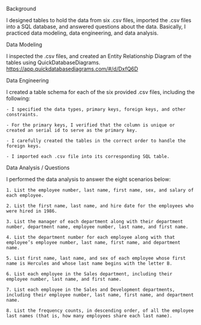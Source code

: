 Background

I designed  tables to hold the data from six .csv files, imported the .csv files into a SQL database, and answered questions about the data. Basically, I practiced data modeling, data engineering, and data analysis.

Data Modeling

I inspected the .csv files, and created an Entity Relationship Diagram of the tables using QuickDatabaseDiagrams.
https://app.quickdatabasediagrams.com/#/d/DxfQ6D

Data Engineering

I created a table schema for each of the six provided .csv files, including the following:

    - I specified the data types, primary keys, foreign keys, and other constraints.    
    
    - For the primary keys, I verified that the column is unique or created an serial id to serve as the primary key.     
    
    - I carefully created the tables in the correct order to handle the foreign keys.    
    
    - I imported each .csv file into its corresponding SQL table.    
    

Data Analysis / Questions

I performed the data analysis to answer the eight scenarios below:

    1. List the employee number, last name, first name, sex, and salary of each employee.

    2. List the first name, last name, and hire date for the employees who were hired in 1986.

    3. List the manager of each department along with their department number, department name, employee number, last name, and first name.

    4. List the department number for each employee along with that employee’s employee number, last name, first name, and department name.

    5. List first name, last name, and sex of each employee whose first name is Hercules and whose last name begins with the letter B.

    6. List each employee in the Sales department, including their employee number, last name, and first name.

    7. List each employee in the Sales and Development departments, including their employee number, last name, first name, and department name.

    8. List the frequency counts, in descending order, of all the employee last names (that is, how many employees share each last name).

